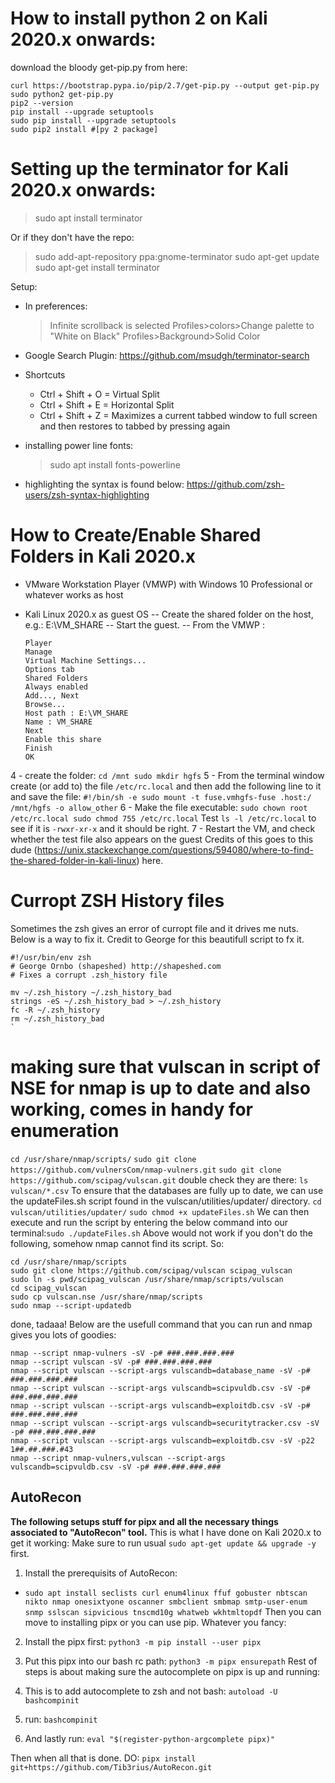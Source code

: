# How to install python 2 on Kali 2020.x onwards:

download the bloody get-pip.py from here:

```
curl https://bootstrap.pypa.io/pip/2.7/get-pip.py --output get-pip.py
sudo python2 get-pip.py
pip2 --version
pip install --upgrade setuptools
sudo pip install --upgrade setuptools
sudo pip2 install #[py 2 package]
```

# Setting up the terminator for Kali 2020.x onwards:

> sudo apt install terminator

Or if they don't have the repo:

> sudo add-apt-repository ppa:gnome-terminator sudo apt-get update sudo apt-get install terminator

Setup:

- In preferences:

  > Infinite scrollback is selected Profiles>colors>Change palette to "White on Black" Profiles>Background>Solid Color

- Google Search Plugin: <https://github.com/msudgh/terminator-search>

- Shortcuts

  - Ctrl + Shift + O = Virtual Split
  - Ctrl + Shift + E = Horizontal Split
  - Ctrl + Shift + Z = Maximizes a current tabbed window to full screen and then restores to tabbed by pressing again

- installing power line fonts:

  > sudo apt install fonts-powerline

- highlighting the syntax is found below: <https://github.com/zsh-users/zsh-syntax-highlighting>

# How to Create/Enable Shared Folders in Kali 2020.x

- VMware Workstation Player (VMWP) with Windows 10 Professional or whatever works as host
- Kali Linux 2020.x as guest OS -- Create the shared folder on the host, e.g.: E:\VM_SHARE -- Start the guest. -- From the VMWP :

  ```
  Player
  Manage
  Virtual Machine Settings...
  Options tab
  Shared Folders
  Always enabled
  Add..., Next
  Browse...
  Host path : E:\VM_SHARE
  Name : VM_SHARE
  Next
  Enable this share
  Finish
  OK
  ```

4 - create the folder: `cd /mnt sudo mkdir hgfs` 5 - From the terminal window create (or add to) the file `/etc/rc.local` and then add the following line to it and save the file: `#!/bin/sh -e sudo mount -t fuse.vmhgfs-fuse .host:/ /mnt/hgfs -o allow_other` 6 - Make the file executable: `sudo chown root /etc/rc.local sudo chmod 755 /etc/rc.local` Test `ls -l /etc/rc.local` to see if it is `-rwxr-xr-x` and it should be right. 7 - Restart the VM, and check whether the test file also appears on the guest Credits of this goes to this dude (<https://unix.stackexchange.com/questions/594080/where-to-find-the-shared-folder-in-kali-linux>) here.

# Curropt ZSH History files

Sometimes the zsh gives an error of curropt file and it drives me nuts. Below is a way to fix it. Credit to George for this beautifull script to fx it.

```
#!/usr/bin/env zsh
# George Ornbo (shapeshed) http://shapeshed.com
# Fixes a corrupt .zsh_history file

mv ~/.zsh_history ~/.zsh_history_bad
strings -eS ~/.zsh_history_bad > ~/.zsh_history
fc -R ~/.zsh_history
rm ~/.zsh_history_bad
`
```

# making sure that vulscan in script of NSE for nmap is up to date and also working, comes in handy for enumeration

`cd /usr/share/nmap/scripts/` `sudo git clone https://github.com/vulnersCom/nmap-vulners.git` `sudo git clone https://github.com/scipag/vulscan.git` double check they are there: `ls vulscan/*.csv` To ensure that the databases are fully up to date, we can use the updateFiles.sh script found in the vulscan/utilities/updater/ directory. `cd vulscan/utilities/updater/` `sudo chmod +x updateFiles.sh` We can then execute and run the script by entering the below command into our terminal:`sudo ./updateFiles.sh` Above would not work if you don't do the following, somehow nmap cannot find its script. So:

```
cd /usr/share/nmap/scripts
sudo git clone https://github.com/scipag/vulscan scipag_vulscan
sudo ln -s pwd/scipag_vulscan /usr/share/nmap/scripts/vulscan
cd scipag_vulscan
sudo cp vulscan.nse /usr/share/nmap/scripts
sudo nmap --script-updatedb
```

done, tadaaa! Below are the usefull command that you can run and nmap gives you lots of goodies:

```
nmap --script nmap-vulners -sV -p# ###.###.###.###
nmap --script vulscan -sV -p# ###.###.###.###
nmap --script vulscan --script-args vulscandb=database_name -sV -p# ###.###.###.###
nmap --script vulscan --script-args vulscandb=scipvuldb.csv -sV -p# ###.###.###.###
nmap --script vulscan --script-args vulscandb=exploitdb.csv -sV -p# ###.###.###.###
nmap --script vulscan --script-args vulscandb=securitytracker.csv -sV -p# ###.###.###.###
nmap --script vulscan --script-args vulscandb=exploitdb.csv -sV -p22 1##.##.###.#43
nmap --script nmap-vulners,vulscan --script-args vulscandb=scipvuldb.csv -sV -p# ###.###.###.###
```

## AutoRecon

**The following setups stuff for pipx and all the necessary things associated to "AutoRecon" tool.** This is what I have done on Kali 2020.x to get it working: Make sure to run usual `sudo apt-get update && upgrade -y` first.

1. Install the prerequisits of AutoRecon:

  - `sudo apt install seclists curl enum4linux ffuf gobuster nbtscan nikto nmap onesixtyone oscanner smbclient smbmap smtp-user-enum snmp sslscan sipvicious tnscmd10g whatweb wkhtmltopdf` Then you can move to installing pipx or you can use pip. Whatever you fancy:

2. Install the pipx first: `python3 -m pip install --user pipx`

3. Put this pipx into our bash rc path: `python3 -m pipx ensurepath` Rest of steps is about making sure the autocomplete on pipx is up and running:
4. This is to add autocomplete to zsh and not bash: `autoload -U bashcompinit`
5. run: `bashcompinit`
6. And lastly run: `eval "$(register-python-argcomplete pipx)"`

Then when all that is done. DO: `pipx install git+https://github.com/Tib3rius/AutoRecon.git`
